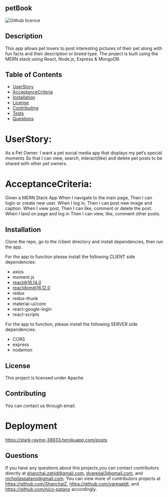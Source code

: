 ## petBook

![Github licence](http://img.shields.io/badge/license-Apache-blue.svg)

## Description

This app allows pet lovers to post interesting pictures of their pet along with fun facts and their description or breed type. The project is built using the MERN stack using React, Node.js, Express & MongoDB.

## Table of Contents
- [UserStory](#UserStory)
- [AcceptanceCriteria](#AcceptanceCriteria)
- [Installation](#installation)
- [License](#license)
- [Contributing](#contributing)
- [Tests](#tests)
- [Questions](#questions)


# UserStory:

As a Pet Owner:
I want a pet social media app that displays my pet’s special moments
So that I can view, search, interact(like) and delete pet posts to be shared with other pet owners.

# AcceptanceCriteria:

Given a MERN Stack App
When I navigate to the main page,
Then I can login or create new user.
When I log in,
Then I can post new image and caption.
When I view post,
Then I can like, comment or delete the post.
When I land on page and log in
Then I can view, like, comment other posts.


## Installation

Clone the repo, go to the /client directory and install dependencies, then run the app.

For the app to function please install the following CLIENT side dependencies:

- axios
- moment.js
- react@16.14.0
- reactdom@16.12.0
- redux
- redux-thunk
- material-ui/core
- react-google-login
- react-scripts

For the app to function, please install the following SERVER side dependencies:

- CORS
- express
- nodemon

## License

This project is licensed under Apache

## Contributing

You can contact us through email.

# Deployment
https://stark-ravine-38933.herokuapp.com/posts

## Questions

If you have any questions about this projects,you can contact contributors directly at shanchai.zahid@gmail.com, dyaregal3@gmail.com, and nichoilaspatano@gmail.com. You can view more of contributors projects at https://github.com/ShanchaiZ, https://github.com/yaregaldt, and https://github.com/nico-patano accordingly.
